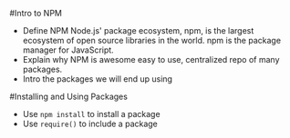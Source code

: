 #Intro to NPM

* Define NPM
    Node.js' package ecosystem, npm, is the largest ecosystem of open source libraries in the world.
    npm is the package manager for JavaScript.
* Explain why NPM is awesome
    easy to use, centralized repo of many packages.
* Intro the packages we will end up using

#Installing and Using Packages

* Use `npm install` to install a package
* Use `require()` to include a package